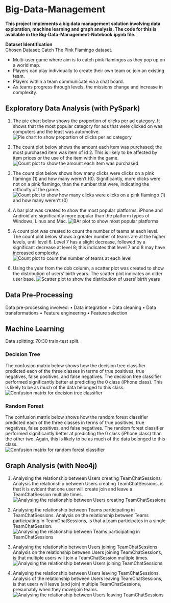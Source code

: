 # Big-Data-Management
**This project implements a big data management solution involving data exploration, machine learning and graph analysis. The code for this is available in the Big-Data-Management-Notebook.ipynb file.**

**Dataset Identification**  
Chosen Dataset: Catch The Pink Flamingo dataset. 
* Multi-user game where aim is to catch pink flamingos as they pop up on a world map.
* Players can play individually to create their own team or, join an existing team.
* Players within a team communicate via a chat board.
* As teams progress through levels, the missions change and increase in complexity.

## Exploratory Data Analysis (with PySpark)  
1. The pie chart below shows the proportion of clicks per ad category. It shows that the most popular category for ads that were clicked on was computers and the least was automotive.
![Pie chart to show proportion of clicks per ad category](https://github.com/ShriyaSami/Big-Data-Management/blob/ea2b6fcc97af634d40c62b5e6889040f2f8bc2ad/EDA%20-%20clicks%20per%20ad%20category.png)
   
3. The count plot below shows the amount each item was purchased; the most purchased item was item of id 2. This is likely to be affected by item prices or the use of the item within the game.
![Count plot to show the amount each item was purchased](https://github.com/ShriyaSami/Big-Data-Management/blob/ea2b6fcc97af634d40c62b5e6889040f2f8bc2ad/EDA%20-%20amount%20each%20item%20purchased.png)

4. The count plot below shows how many clicks were clicks on a pink flamingo (1) and how many weren’t (0). Significantly, more clicks were not on a pink flamingo, than the number that were, indicating the difficulty of the game.
![Count plot to show how many clicks were clicks on a pink flamingo (1) and how many weren’t (0)](https://github.com/ShriyaSami/Big-Data-Management/blob/ea2b6fcc97af634d40c62b5e6889040f2f8bc2ad/EDA%20-%20pink%20flamingo%20or%20not%20.png)

5. A bar plot was created to show the most popular platforms. iPhone and Android are significantly more popular than the platform types of Windows, Linux and Mac.
![BAr plot to show most popular platforms](https://github.com/ShriyaSami/Big-Data-Management/blob/ea2b6fcc97af634d40c62b5e6889040f2f8bc2ad/EDA%20-%20most%20popular%20platforms.png)

6. A count plot was created to count the number of teams at each level. The count plot below shows a greater number of teams are at the higher levels, until level 6. Level 7 has a slight decrease, followed by a significant decrease at level 8; this indicates that level 7 and 8 may have increased complexity.
![Count plot to count the number of teams at each level](https://github.com/ShriyaSami/Big-Data-Management/blob/ea2b6fcc97af634d40c62b5e6889040f2f8bc2ad/EDA%20-%20numbers%20of%20team%20at%20each%20level.png)

7. Using the year from the dob column, a scatter plot was created to show the distribution of users’ birth years. The scatter plot indicates an older user base.
![Scatter plot to show the distribution of users’ birth years](https://github.com/ShriyaSami/Big-Data-Management/blob/ea2b6fcc97af634d40c62b5e6889040f2f8bc2ad/EDA%20-%20distribution%20of%20users'%20birth%20years.png)

## Data Pre-Processing  
Data pre-processing involved:
•	Data integration
•	Data cleaning
•	Data transformations
•	Feature engineering
•	Feature selection

## Machine Learning  
Data splitting: 70:30 train-test split. 

### Decision Tree  
The confusion matrix below shows how the decision tree classifier predicted each of the three classes in terms of true positives, true negatives, false positives, and false negatives. The decision tree classifier performed significantly better at predicting the 0 class (iPhone class). This is likely to be as much of the data belonged to this class.  
![Confusion matrix for decision tree classifier](https://github.com/ShriyaSami/Big-Data-Management/blob/ea2b6fcc97af634d40c62b5e6889040f2f8bc2ad/Decision%20Tree%20Confusion%20Matrix.png)

### Random Forest  
The confusion matrix below shows how the random forest classifier predicted each of the three classes in terms of true positives, true negatives, false positives, and false negatives. The random forest classifier performed significantly better at predicting the 0 class (iPhone class) than the other two. Again, this is likely to be as much of the data belonged to this class.  
![Confusion matrix for random forest classifier](https://github.com/ShriyaSami/Big-Data-Management/blob/ea2b6fcc97af634d40c62b5e6889040f2f8bc2ad/Random%20Forest%20Confusion%20Matrix.png)

## Graph Analysis (with Neo4j)  
1. Analysing the relationship between Users creating TeamChatSessions.
Analysis the relationship between Users creating TeamChatSessions, is that it is evident that one user will create join and leave a TeamChatSession multiple times.
![Analysing the relationship between Users creating TeamChatSessions](https://github.com/ShriyaSami/Big-Data-Management/blob/ea2b6fcc97af634d40c62b5e6889040f2f8bc2ad/Graph%20Analysis%20-%20Users%20creating%20TeamChatSessions%20.png)

2. Analysing the relationship between Teams participating in TeamChatSessions.
Analysis on the relationship between Teams participating in TeamChatSessions, is that a team participates in a single TeamChatSession.
![Analysing the relationship between Teams participating in TeamChatSessions](https://github.com/ShriyaSami/Big-Data-Management/blob/ea2b6fcc97af634d40c62b5e6889040f2f8bc2ad/Graph%20Analysis%20-%20Teams%20participating%20in%20TeamChatSessions.png)

3. Analysing the relationship between Users joining TeamChatSessions.
Analysis on the relationship between Users joining TeamChatSessions, is that multiple users will join a TeamChatSession multiple times. 
![Analysing the relationship between Users joining TeamChatSessions](https://github.com/ShriyaSami/Big-Data-Management/blob/ea2b6fcc97af634d40c62b5e6889040f2f8bc2ad/Graph%20Analysis%20-%20Users%20joining%20TeamChatSessions.png)

4. Analysing the relationship between Users leaving TeamChatSessions.
Analysis of the relationship between Users leaving TeamChatSessions, is that users will leave (and join) multiple TeamChatSessions, presumably when they move/join teams. 
![Analysing the relationship between Users leaving TeamChatSessions](https://github.com/ShriyaSami/Big-Data-Management/blob/ea2b6fcc97af634d40c62b5e6889040f2f8bc2ad/Graph%20Analysis%20-%20Users%20leaving%20TeamChatSessions.png)

